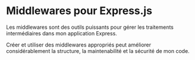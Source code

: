 
# Middlewares pour Express.js

Les middlewares sont des outils puissants pour gérer les
traitements intermédiaires dans mon application Express.

Créer et utiliser des middlewares appropriés peut améliorer
considérablement la structure, la maintenabilité et la
sécurité de mon code.
